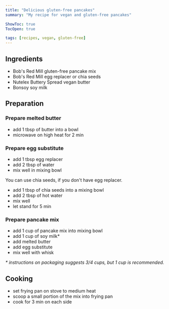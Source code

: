```yaml
---
title: "Delicious gluten-free pancakes"
summary: "My recipe for vegan and gluten-free pancakes"

ShowToc: true
TocOpen: true

tags: [recipes, vegan, gluten-free]
---
```


## Ingredients

- Bob's Red Mill gluten-free pancake mix
- Bob's Red Mill egg replacer or chia seeds
- Nutelex Buttery Spread vegan butter
- Bonsoy soy milk

## Preparation

### Prepare melted butter

- add 1 tbsp of butter into a bowl
- microwave on high heat for 2 min

### Prepare egg substitute

- add 1 tbsp egg replacer
- add 2 tbsp of water
- mix well in mixing bowl

You can use chia seeds, if you don't have egg replacer.

- add 1 tbsp of chia seeds into a mixing bowl
- add 2 tbsp of hot water
- mix well
- let stand for 5 min

### Prepare pancake mix

- add 1 cup of pancake mix into mixing bowl
- add 1 cup of soy milk*
- add melted butter
- add egg substitute
- mix well with whisk

*\* instructions on packaging suggests 3/4 cups, but 1 cup is recommended.*

## Cooking

- set frying pan on stove to medium heat
- scoop a small portion of the mix into frying pan
- cook for 3 min on each side
